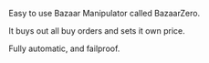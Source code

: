 Easy to use Bazaar Manipulator called BazaarZero.

It buys out all buy orders and sets it own price.

Fully automatic, and failproof.
